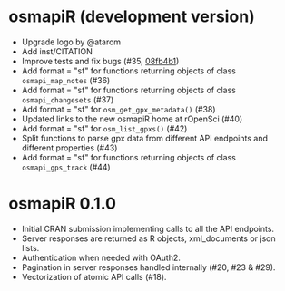 # osmapiR (development version)

* Upgrade logo by @atarom
* Add inst/CITATION
* Improve tests and fix bugs (#35, [08fb4b1](https://github.com/ropensci/osmapiR/commit/08fb4b10abf0270d8bea2473b02b2520ba341521))
* Add format = "sf" for functions returning objects of class `osmapi_map_notes` (#36)
* Add format = "sf" for functions returning objects of class `osmapi_changesets` (#37)
* Add format = "sf" for `osm_get_gpx_metadata()` (#38)
* Updated links to the new osmapiR home at rOpenSci (#40)
* Add format = "sf" for `osm_list_gpxs()` (#42)
* Split functions to parse gpx data from different API endpoints and different properties (#43)
* Add format = "sf" for functions returning objects of class `osmapi_gps_track` (#44)

# osmapiR 0.1.0

* Initial CRAN submission implementing calls to all the API endpoints.
* Server responses are returned as R objects, xml_documents or json lists.
* Authentication when needed with OAuth2.
* Pagination in server responses handled internally (#20, #23 & #29).
* Vectorization of atomic API calls (#18).
